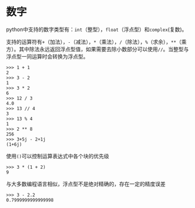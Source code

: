 # 数字

python中支持的数字类型有：`int`（整型），`float`（浮点型）和`complex`\(复数\)。

支持的运算符有`+`（加法），`-`（减法），`*`（乘法），`/`（除法），`%`（求余），`**`（乘方）。其中除法永远返回浮点型值，如果需要去除小数部分可以使用`//`。当整型与浮点型一同运算时会转换为浮点型。

```text
>>> 1 + 1
2
>>> 3 - 2
1
>>> 3 * 2
6
>>> 12 / 3
4.0
>>> 13 // 4
3
>>> 13 % 4
1
>>> 2 ** 8
256
>>> 3+5j - 2+1j
(1+6j)
```

使用`()`可以控制运算表达式中各个块的优先级

```text
>>> 3 * (1 + 2)
9
```

与大多数编程语言相似，浮点型不是绝对精确的，存在一定的精度误差

```text
>>> 3 - 2.2
0.7999999999999998
```

